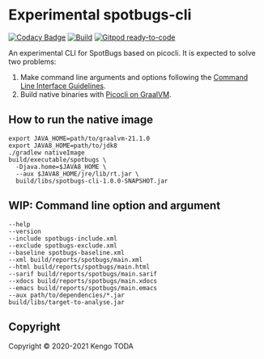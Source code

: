 # Experimental spotbugs-cli

[![Codacy Badge](https://api.codacy.com/project/badge/Grade/8c4167f5920a4c19b884f79df6c88039)](https://app.codacy.com/gh/KengoTODA/spotbugs-cli?utm_source=github.com&utm_medium=referral&utm_content=KengoTODA/spotbugs-cli&utm_campaign=Badge_Grade_Settings)
[![Build](https://github.com/KengoTODA/spotbugs-cli/actions/workflows/build.yml/badge.svg)](https://github.com/KengoTODA/spotbugs-cli/actions/workflows/build.yml)
[![Gitpod ready-to-code](https://img.shields.io/badge/Gitpod-ready--to--code-908a85?logo=gitpod)](https://gitpod.io/#https://github.com/KengoTODA/spotbugs-cli)

An experimental CLI for SpotBugs based on picocli. It is expected to solve two problems:

1. Make command line arguments and options following the [Command Line Interface Guidelines](https://clig.dev/).
2. Build native binaries with [Picocli on GraalVM](https://picocli.info/picocli-on-graalvm.html).

## How to run the native image

```shell
export JAVA_HOME=path/to/graalvm-21.1.0
export JAVA8_HOME=path/to/jdk8
./gradlew nativeImage
build/executable/spotbugs \
  -Djava.home=$JAVA8_HOME \
  --aux $JAVA8_HOME/jre/lib/rt.jar \
  build/libs/spotbugs-cli-1.0.0-SNAPSHOT.jar
```

## WIP: Command line option and argument

```
--help
--version
--include spotbugs-include.xml
--exclude spotbugs-exclude.xml
--baseline spotbugs-baseline.xml
--xml build/reports/spotbugs/main.xml
--html build/reports/spotbugs/main.html
--sarif build/reports/spotbugs/main.sarif
--xdocs build/reports/spotbugs/main.xdocs
--emacs build/reports/spotbugs/main.emacs
--aux path/to/dependencies/*.jar
build/libs/target-to-analyse.jar
```

## Copyright

Copyright &copy; 2020-2021 Kengo TODA
